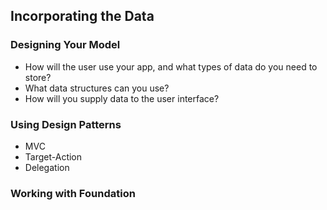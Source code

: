 Incorporating the Data
---

### Designing Your Model

* How will the user use your app, and what types of data do you need to store?
* What data structures can you use?
* How will you supply data to the user interface?

### Using Design Patterns

* MVC
* Target-Action
* Delegation

### Working with Foundation
